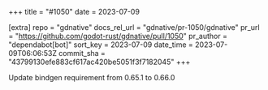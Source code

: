 +++
title = "#1050"
date = 2023-07-09

[extra]
repo = "gdnative"
docs_rel_url = "gdnative/pr-1050/gdnative"
pr_url = "https://github.com/godot-rust/gdnative/pull/1050"
pr_author = "dependabot[bot]"
sort_key = 2023-07-09
date_time = 2023-07-09T06:06:53Z
commit_sha = "43799130efe883cf617ac420be5051f3f7182045"
+++

Update bindgen requirement from 0.65.1 to 0.66.0
